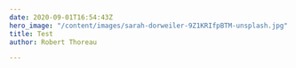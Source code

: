 ```yaml
---
date: 2020-09-01T16:54:43Z
hero_image: "/content/images/sarah-dorweiler-9Z1KRIfpBTM-unsplash.jpg"
title: Test
author: Robert Thoreau

---
```

